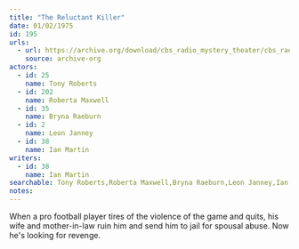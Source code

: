 ```yaml
---
title: "The Reluctant Killer"
date: 01/02/1975
id: 195
urls: 
  - url: https://archive.org/download/cbs_radio_mystery_theater/cbs_radio_mystery_theater-0151-0200.zip/cbs_radio_mystery_theater-0151-0200%2Fcbsrmt_0195_the_reluctant_killer.mp3
    source: archive-org
actors:  
  - id: 25
    name: Tony Roberts  
  - id: 202
    name: Roberta Maxwell  
  - id: 35
    name: Bryna Raeburn  
  - id: 2
    name: Leon Janney  
  - id: 38
    name: Ian Martin
writers:  
  - id: 38
    name: Ian Martin
searchable: Tony Roberts,Roberta Maxwell,Bryna Raeburn,Leon Janney,Ian Martin Ian Martin
notes:  
---
```

When a pro football player tires of the violence of the game and quits, his wife and mother-in-law ruin him and send him to jail for spousal abuse. Now he's looking for revenge.